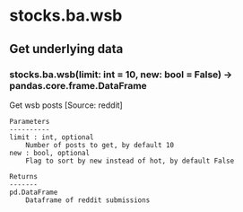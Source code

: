 # stocks.ba.wsb

## Get underlying data 
### stocks.ba.wsb(limit: int = 10, new: bool = False) -> pandas.core.frame.DataFrame

Get wsb posts [Source: reddit]

    Parameters
    ----------
    limit : int, optional
        Number of posts to get, by default 10
    new : bool, optional
        Flag to sort by new instead of hot, by default False

    Returns
    -------
    pd.DataFrame
        Dataframe of reddit submissions
